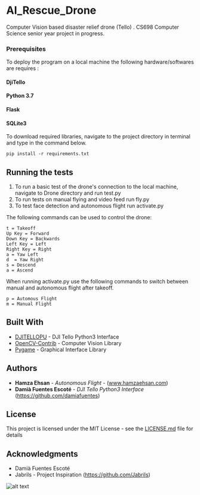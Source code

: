 # AI_Rescue_Drone

Computer Vision based disaster relief drone (Tello) . CS698 Computer Science senior year project in progress.


### Prerequisites

To deploy the program on a local machine the following hardware/softwares are requires :

#### DjiTello
#### Python 3.7
#### Flask
#### SQLite3


To download required libraries, navigate to the project directory in terminal and type in the command below.

```
pip install -r requirements.txt
```


## Running the tests

1) To run a basic test of the drone's connection to the local machine, navigate to Drone directory and run test.py
2) To run tests on manual flying and video feed run fly.py
3) To test face detection and autonomous flight run activate.py

The following commands can be used to control the drone:

```
t = Takeoff
Up Key = Forward
Down Key = Backwards
Left Key = Left
Right Key = Right
a = Yaw Left
d  = Yaw Right
s = Descend
a = Ascend

```
When running activate.py use the following commands to switch between manual and autonomous flight after takeoff.

```
p = Automous Flight
m = Manual Flight
```


## Built With

* [DJITELLOPU](https://github.com/damiafuentes/DJITelloPy) - DJI Tello Python3 Interface
* [OpenCV-Contrib](https://github.com/opencv/opencv_contrib) - Computer Vision Library
* [Pygame](https://github.com/pygame/pygame) - Graphical Interface Library


## Authors

* **Hamza Ehsan** - *Autonomous Flight* - (www.hamzaehsan.com)
* **Damià Fuentes Escoté** - *DJI Tello Python3 Interface* (https://github.com/damiafuentes)

## License

This project is licensed under the MIT License - see the [LICENSE.md](LICENSE.md) file for details

## Acknowledgments

* Damià Fuentes Escoté
* Jabrils - Project Inspiration (https://github.com/Jabrils)

![alt text](https://raw.githubusercontent.com/hamzaehsan97/AI_Rescue_Drone/static/screenshots/site_screenshot.png)

